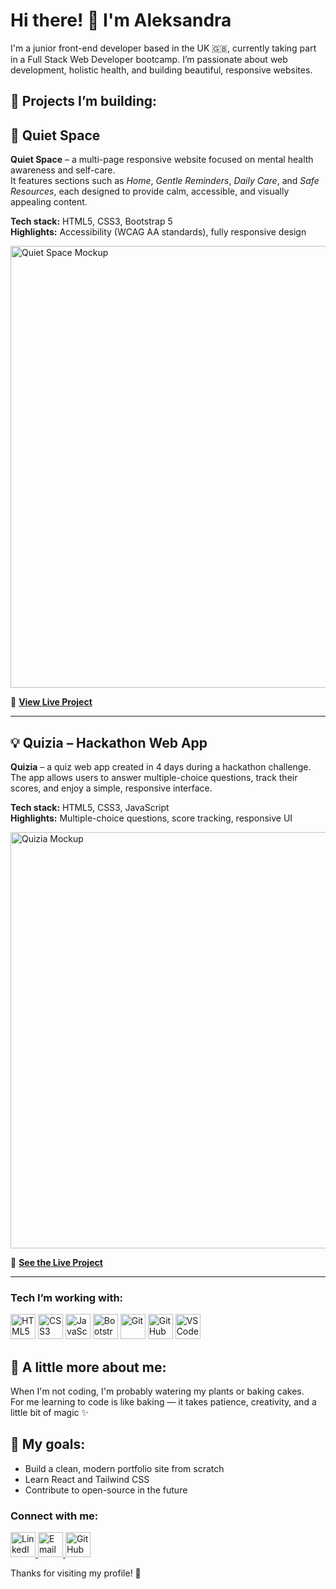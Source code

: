 # Hi there! 👋 I'm Aleksandra

I'm a junior front-end developer based in the UK 🇬🇧, currently taking part in a Full Stack Web Developer bootcamp. I’m passionate about web development, holistic health, and building beautiful, responsive websites.

## 🔨 Projects I’m building:

## 🌿 Quiet Space  

**Quiet Space** – a multi-page responsive website focused on mental health awareness and self-care.  
It features sections such as *Home*, *Gentle Reminders*, *Daily Care*, and *Safe Resources*, each designed to provide calm, accessible, and visually appealing content.  

**Tech stack:** HTML5, CSS3, Bootstrap 5  
**Highlights:** Accessibility (WCAG AA standards), fully responsive design  

<img width="1593" height="707" alt="Quiet Space Mockup" src="https://github.com/user-attachments/assets/69d9dd63-f8af-4fb2-bd38-da3b3b2af785" />

🔗 [**View Live Project**](https://xalex-an.github.io/mental-health-awareness/)  

---

## 💡 Quizia – Hackathon Web App  

**Quizia** – a quiz web app created in 4 days during a hackathon challenge.  
The app allows users to answer multiple-choice questions, track their scores, and enjoy a simple, responsive interface.  

**Tech stack:** HTML5, CSS3, JavaScript  
**Highlights:** Multiple-choice questions, score tracking, responsive UI  

<img width="1588" height="666" alt="Quizia Mockup" src="https://github.com/user-attachments/assets/aca43e16-31c8-4970-867c-2093a38adf23" />

🔗 [**See the Live Project**](https://sourtarte.github.io/hackathon-quiz-game/)  


  ---
  
### Tech I’m working with:

<p>
  <img src="https://cdn.jsdelivr.net/gh/devicons/devicon/icons/html5/html5-original.svg" alt="HTML5" width="40" height="40"/>
  <img src="https://cdn.jsdelivr.net/gh/devicons/devicon/icons/css3/css3-original.svg" alt="CSS3" width="40" height="40"/>
  <img src="https://cdn.jsdelivr.net/gh/devicons/devicon/icons/javascript/javascript-original.svg" alt="JavaScript" width="40" height="40"/>
  <img src="https://cdn.jsdelivr.net/gh/devicons/devicon/icons/bootstrap/bootstrap-original.svg" alt="Bootstrap" width="40" height="40"/>
  <img src="https://cdn.jsdelivr.net/gh/devicons/devicon/icons/git/git-original.svg" alt="Git" width="40" height="40"/>
  <img src="https://cdn.jsdelivr.net/gh/devicons/devicon/icons/github/github-original.svg" alt="GitHub" width="40" height="40"/>
  <img src="https://cdn.jsdelivr.net/gh/devicons/devicon/icons/vscode/vscode-original.svg" alt="VS Code" width="40" height="40"/>
</p>



## 🌿 A little more about me:
When I'm not coding, I'm probably watering my plants or baking cakes.  
For me learning to code is like baking — it takes patience, creativity, and a little bit of magic ✨

## 🌱 My goals:
- Build a clean, modern portfolio site from scratch
- Learn React and Tailwind CSS
- Contribute to open-source in the future

### Connect with me:

<p>
  <a href="https://www.linkedin.com/in/aleksandra-proc" target="_blank">
    <img src="https://cdn.jsdelivr.net/gh/devicons/devicon/icons/linkedin/linkedin-original.svg" alt="LinkedIn" width="40" height="40"/>
  </a>
  <a href="mailto:aleksandraproc@yahoo.co.uk">
    <img src="https://upload.wikimedia.org/wikipedia/commons/4/4e/Mail_%28iOS%29.svg" alt="Email" width="40" height="40"/>
  </a>
  <a href="https://github.com/xAlex-an" target="_blank">
    <img src="https://cdn.jsdelivr.net/gh/devicons/devicon/icons/github/github-original.svg" alt="GitHub" width="40" height="40"/>
  </a>
</p>



Thanks for visiting my profile! 💜

